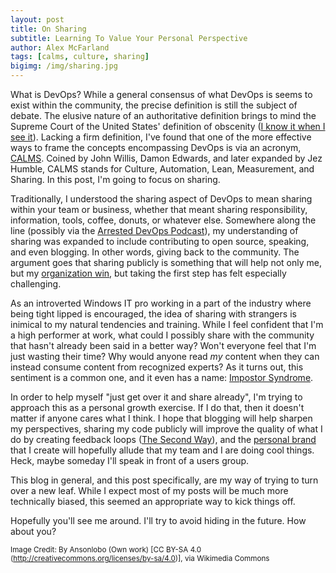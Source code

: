 ```yaml
---
layout: post
title: On Sharing
subtitle: Learning To Value Your Personal Perspective
author: Alex McFarland
tags: [calms, culture, sharing]
bigimg: /img/sharing.jpg
---
```


What is DevOps? While a general consensus of what DevOps is seems to exist within the community, the precise definition is still the subject of debate. The elusive nature of an authoritative definition brings to mind the Supreme Court of the United States' definition of obscenity ([I know it when I see it](https://en.wikipedia.org/wiki/I_know_it_when_I_see_it)). Lacking a firm definition, I've found that one of the more effective ways to frame the concepts encompassing DevOps is via an acronym, [CALMS](http://itrevolution.com/devops-culture-part-1/). Coined by John Willis, Damon Edwards, and later expanded by Jez Humble, CALMS stands for Culture, Automation, Lean, Measurement, and Sharing. In this post, I'm going to focus on sharing.

Traditionally, I understood the sharing aspect of DevOps to mean sharing within your team or business, whether that meant sharing responsibility, information, tools, coffee, donuts, or whatever else. Somewhere along the line (possibly via the [Arrested DevOps Podcast](https://www.arresteddevops.com/)), my understanding of sharing was expanded to include contributing to open source, speaking, and even blogging. In other words, giving back to the community. The argument goes that sharing publicly is something that will help not only me, but my [organization win](http://themacro.com/articles/2016/05/why-the-best-give-away/), but taking the first step has felt especially challenging.

As an introverted Windows IT pro working in a part of the industry where being tight lipped is encouraged, the idea of sharing with strangers is inimical to my natural tendencies and training. While I feel confident that I'm a high performer at work, what could I possibly share with the community that hasn't already been said in a better way? Won't everyone feel that I'm just wasting their time? Why would anyone read _my_ content when they can instead consume content from recognized experts? As it turns out, this sentiment is a common one, and it even has a name: [Impostor Syndrome](http://startupbros.com/21-ways-overcome-impostor-syndrome/).

In order to help myself "just get over it and share already", I'm trying to approach this as a personal growth exercise. If I do that, then it doesn't matter if anyone cares what I think. I hope that blogging will help sharpen my perspectives, sharing my code publicly will improve the quality of what I do by creating feedback loops ([The Second Way](http://itrevolution.com/the-three-ways-principles-underpinning-devops/)), and the [personal brand](https://www.arresteddevops.com/personal-brand) that I create will hopefully allude that my team and I are doing cool things. Heck, maybe someday I'll speak in front of a users group.

This blog in general, and this post specifically, are my way of trying to turn over a new leaf. While I expect most of my posts will be much more technically biased, this seemed an appropriate way to kick things off.

Hopefully you'll see me around. I'll try to avoid hiding in the future. How about you?

<sup>Image Credit: By Ansonlobo (Own work) [CC BY-SA 4.0 (http://creativecommons.org/licenses/by-sa/4.0)], via Wikimedia Commons</sup>